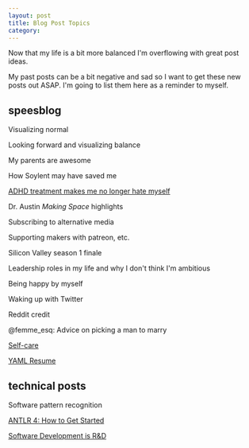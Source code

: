 ```yaml
---
layout: post
title: Blog Post Topics
category:
---
```


Now that my life is a bit more balanced I'm overflowing with great post ideas.

My past posts can be a bit negative and sad so I want to get these new posts out ASAP. I'm going to list them here as a reminder to myself.

## speesblog

<i class="fa fa-square-o"></i> Visualizing normal

<i class="fa fa-square-o"></i> Looking forward and visualizing balance

<i class="fa fa-square-o"></i> My parents are awesome

<i class="fa fa-square-o"></i> How Soylent may have saved me

<i class="fa fa-check-square-o"></i> [ADHD treatment makes me no longer hate myself](/mental_health/2016/06/24/adhd-treatment/)

<i class="fa fa-square-o"></i> Dr. Austin *Making Space* highlights

<i class="fa fa-square-o"></i> Subscribing to alternative media

<i class="fa fa-square-o"></i> Supporting makers with patreon, etc.

<i class="fa fa-square-o"></i> Silicon Valley season 1 finale

<i class="fa fa-square-o"></i> Leadership roles in my life and why I don't think I'm ambitious

<i class="fa fa-square-o"></i> Being happy by myself

<i class="fa fa-square-o"></i> Waking up with Twitter

<i class="fa fa-square-o"></i> Reddit credit

<i class="fa fa-square-o"></i> @femme_esq: Advice on picking a man to marry

<i class="fa fa-square-o"></i> [Self-care](/health/2016/03/14/self-care/)

<i class="fa fa-square-o"></i> [YAML Resume](/technologies/2016/01/06/yaml-resume/)

## technical posts

<i class="fa fa-square-o"></i> Software pattern recognition

<i class="fa fa-square-o"></i> [ANTLR 4: How to Get Started](/technologies/2015/07/03/antlr-4-how-to-get-started/)

<i class="fa fa-square-o"></i> [Software Development is R&D](/software/2016/04/22/software-development-is-r-d/)

